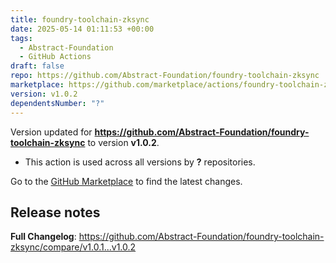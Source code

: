 ```yaml
---
title: foundry-toolchain-zksync
date: 2025-05-14 01:11:53 +00:00
tags:
  - Abstract-Foundation
  - GitHub Actions
draft: false
repo: https://github.com/Abstract-Foundation/foundry-toolchain-zksync
marketplace: https://github.com/marketplace/actions/foundry-toolchain-zksync
version: v1.0.2
dependentsNumber: "?"
---
```



Version updated for **https://github.com/Abstract-Foundation/foundry-toolchain-zksync** to version **v1.0.2**.
- This action is used across all versions by **?** repositories.

Go to the [GitHub Marketplace](https://github.com/marketplace/actions/foundry-toolchain-zksync) to find the latest changes.

## Release notes

**Full Changelog**: https://github.com/Abstract-Foundation/foundry-toolchain-zksync/compare/v1.0.1...v1.0.2

